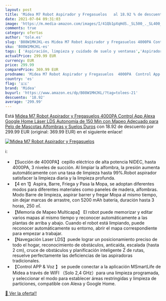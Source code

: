 ```yaml
---
layout: post
title: 'Midea M7 Robot Aspirador y Fregasuelos   al 18.92 % de descuento'
date: 2021-07-04 09:31:03
image: 'https://m.media-amazon.com/images/I/41Qb1pXqHdS._SL500_._SL400_.jpg'
comments: true
category: ofertas
author: 'tole.es'
slug: 'B08W1MHJKL-es Midea M7 Robot Aspirador y Fregasuelos 4000PA Control App...'
sku: 'B08W1MHJKL-es'
tags: [ 'Aspiración, limpieza y cuidado de suelo y ventanas','Aspiradoras','Hogar y cocina','Robots aspiradores','alexa','google','home','midea', ]
actualPrice: 299.99 EUR
currency: EUR
price: 299.99
comparePrice: 369.99 EUR
prodname: 'Midea M7 Robot Aspirador y Fregasuelos  4000PA  Control App Alexa Google Home Láser LDS  Autonomía de 150 Min con Mapeo  Adecuado para Pelo de Mascotas  Alfombras y Suelos Duros'
country: 'es'
flag: '🇪🇸'
brand: 'Midea'
buyurl: 'https://www.amazon.es/dp/B08W1MHJKL/?tag=tolees-21'
descuento: '18.92'
average: '299.99'
---
```


Está [Midea M7 Robot Aspirador y Fregasuelos  4000PA  Control App Alexa Google Home Láser LDS  Autonomía de 150 Min con Mapeo  Adecuado para Pelo de Mascotas  Alfombras y Suelos Duros](https://www.amazon.es/dp/B08W1MHJKL/?tag=tolees-21) con 18.92 de descuento por 299.99 EUR (original: 369.99 EUR) en el siguiente enlace!

[![Midea M7 Robot Aspirador y Fregasuelos  ](https://m.media-amazon.com/images/I/41Qb1pXqHdS._SL500_._SL400_.jpg)](https://www.amazon.es/dp/B08W1MHJKL/?tag=tolees-21)

ℹ️:

- 【Succión de 4000PA】cepillo eléctrico de alta potencia NIDEC, hasta 4000PA, 3 niveles de succión. Al limpiar la alfombra, la presión aumenta automáticamente con una tasa de limpieza hasta 99%.Robot aspirador satisfacer la limpieza diaria y la limpieza profunda.
- 【4 en 1】Aspira, Barre, Friega y Pasa la Mopa, se adoptan diferentes modos para diferentes materiales como paneles de madera, alfombras. Modo Barre de limpieza, aspirar barrer y fregar Mopa al mismo tiempo, sin dejar marcas de arrastre, con 5200 mAh batería, duración hasta 3 horas, 250 ㎡.
- 【Memoria de Mapeo Multicapa】 El robot puede memorizar y editar varios mapas al mismo tiempo y reconocer automáticamente a las plantas de arriba y abajo. Cuando el robot está limpiando, puede reconocer automáticamente su entorno, abrir el mapa correspondiente para empezar a trabajar.
- 【Navegación Laser LDS】puede lograr un posicionamiento preciso de todo el hogar, reconocimiento de obstáculos, anticaída, escalada (hasta 2 cm), cruce de obstáculos y planificación inteligente Z de rutas, resuelve perfectamente las deficiencias de las aspiradoras tradicionales.
- 【Control APP & Voz 】 se puede conectar a la aplicación MSmartLife de Midea a través de WIFI （Solo 2,4 GHz）para una limpieza programada, y seleccionar el modo para establecer áreas restringidas y limpieza de particiones, compatible con Alexa y Google Home.

[🛒 Ver la oferta!!](https://www.amazon.es/dp/B08W1MHJKL/?tag=tolees-21)

